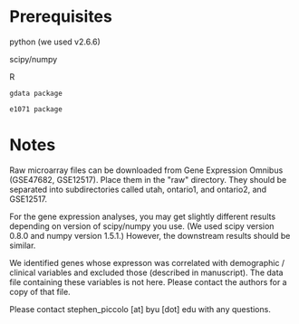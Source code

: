 Prerequisites
====

  python (we used v2.6.6)

  scipy/numpy

  R

    gdata package

    e1071 package

Notes
====

Raw microarray files can be downloaded from Gene Expression Omnibus (GSE47682, GSE12517). Place them in the "raw" directory. They should be separated into subdirectories called utah, ontario1, and ontario2, and GSE12517.

For the gene expression analyses, you may get slightly different results depending on version of scipy/numpy you use. (We used scipy version 0.8.0 and numpy version 1.5.1.) However, the downstream results should be similar.

We identified genes whose expresson was correlated with demographic / clinical variables and excluded those (described in manuscript). The data file containing these variables is not here. Please contact the authors for a copy of that file.

Please contact stephen_piccolo [at] byu [dot] edu with any questions.
